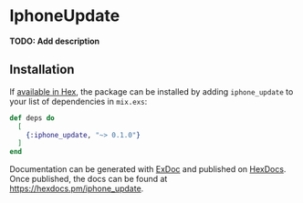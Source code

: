 # IphoneUpdate

**TODO: Add description**

## Installation

If [available in Hex](https://hex.pm/docs/publish), the package can be installed
by adding `iphone_update` to your list of dependencies in `mix.exs`:

```elixir
def deps do
  [
    {:iphone_update, "~> 0.1.0"}
  ]
end
```

Documentation can be generated with [ExDoc](https://github.com/elixir-lang/ex_doc)
and published on [HexDocs](https://hexdocs.pm). Once published, the docs can
be found at <https://hexdocs.pm/iphone_update>.

